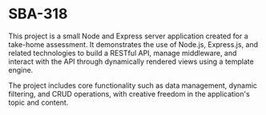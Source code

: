 # SBA-318

This project is a small Node and Express server application created for a take-home assessment. It demonstrates the use of Node.js, Express.js, and related technologies to build a RESTful API, manage middleware, and interact with the API through dynamically rendered views using a template engine.

The project includes core functionality such as data management, dynamic filtering, and CRUD operations, with creative freedom in the application's topic and content.
